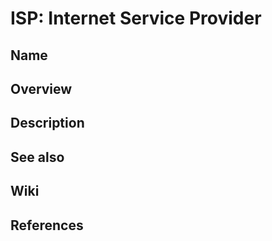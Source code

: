 # ISP: Internet Service Provider

## Name

## Overview

## Description

## See also

## Wiki

## References
